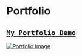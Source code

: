 # Portfolio

## [`My Portfolio Demo`](https://satyamkumar420.github.io/Portfolio/)


[![Portfolio Image](https://github.com/satyamkumar420/Portfolio/blob/main/assests/img/PortfolioImage.png)](https://satyamkumar420.github.io/Portfolio/)
